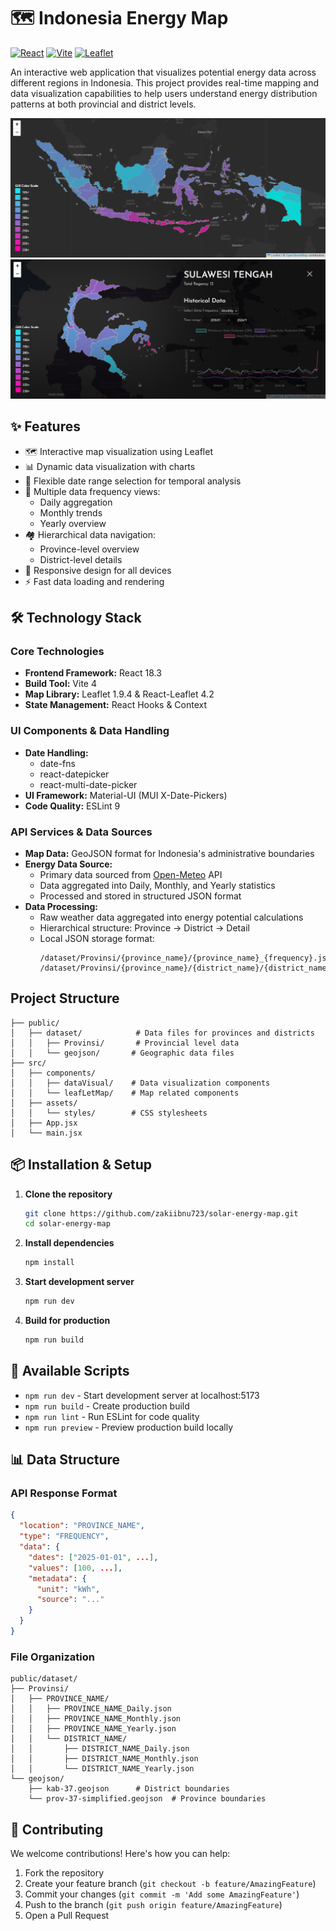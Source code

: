 # 🗺️ Indonesia Energy Map

[![React](https://img.shields.io/badge/React-18.3.1-blue.svg)](https://reactjs.org/)
[![Vite](https://img.shields.io/badge/Vite-4.3.1-646CFF.svg)](https://vitejs.dev/)
[![Leaflet](https://img.shields.io/badge/Leaflet-1.9.4-199900.svg)](https://leafletjs.com/)

An interactive web application that visualizes potential energy data across different regions in Indonesia. This project provides real-time mapping and data visualization capabilities to help users understand energy distribution patterns at both provincial and district levels.

![Project Screenshot](docs/screenshot.png)
![Project Screenshot](docs/screenshot2.png)

## ✨ Features

- 🗺️ Interactive map visualization using Leaflet
- 📊 Dynamic data visualization with charts
- 📅 Flexible date range selection for temporal analysis
- 🔄 Multiple data frequency views:
  - Daily aggregation
  - Monthly trends
  - Yearly overview
- 🏘️ Hierarchical data navigation:
  - Province-level overview
  - District-level details
- 📱 Responsive design for all devices
- ⚡ Fast data loading and rendering

## 🛠️ Technology Stack

### Core Technologies
- **Frontend Framework:** React 18.3
- **Build Tool:** Vite 4
- **Map Library:** Leaflet 1.9.4 & React-Leaflet 4.2
- **State Management:** React Hooks & Context

### UI Components & Data Handling
- **Date Handling:** 
  - date-fns
  - react-datepicker
  - react-multi-date-picker
- **UI Framework:** Material-UI (MUI X-Date-Pickers)
- **Code Quality:** ESLint 9

### API Services & Data Sources
- **Map Data:** GeoJSON format for Indonesia's administrative boundaries
- **Energy Data Source:** 
  - Primary data sourced from [Open-Meteo](https://open-meteo.com/) API
  - Data aggregated into Daily, Monthly, and Yearly statistics
  - Processed and stored in structured JSON format
- **Data Processing:**
  - Raw weather data aggregated into energy potential calculations
  - Hierarchical structure: Province → District → Detail
  - Local JSON storage format: 
    ```
    /dataset/Provinsi/{province_name}/{province_name}_{frequency}.json
    /dataset/Provinsi/{province_name}/{district_name}/{district_name}_{frequency}.json
    ```

## Project Structure

```
├── public/
│   ├── dataset/            # Data files for provinces and districts
│   │   ├── Provinsi/       # Provincial level data
│   │   └── geojson/       # Geographic data files
├── src/
│   ├── components/
│   │   ├── dataVisual/    # Data visualization components
│   │   └── leafLetMap/    # Map related components
│   ├── assets/
│   │   └── styles/        # CSS stylesheets
│   ├── App.jsx
│   └── main.jsx
```

## 📦 Installation & Setup

1. **Clone the repository**
   ```bash
   git clone https://github.com/zakiibnu723/solar-energy-map.git
   cd solar-energy-map
   ```

2. **Install dependencies**
   ```bash
   npm install
   ```

3. **Start development server**
   ```bash
   npm run dev
   ```

4. **Build for production**
   ```bash
   npm run build
   ```

## 🚀 Available Scripts

- `npm run dev` - Start development server at localhost:5173
- `npm run build` - Create production build
- `npm run lint` - Run ESLint for code quality
- `npm run preview` - Preview production build locally

## 📊 Data Structure

### API Response Format
```json
{
  "location": "PROVINCE_NAME",
  "type": "FREQUENCY",
  "data": {
    "dates": ["2025-01-01", ...],
    "values": [100, ...],
    "metadata": {
      "unit": "kWh",
      "source": "..."
    }
  }
}
```

### File Organization
```
public/dataset/
├── Provinsi/
│   ├── PROVINCE_NAME/
│   │   ├── PROVINCE_NAME_Daily.json
│   │   ├── PROVINCE_NAME_Monthly.json
│   │   ├── PROVINCE_NAME_Yearly.json
│   │   └── DISTRICT_NAME/
│   │       ├── DISTRICT_NAME_Daily.json
│   │       ├── DISTRICT_NAME_Monthly.json
│   │       └── DISTRICT_NAME_Yearly.json
└── geojson/
    ├── kab-37.geojson      # District boundaries
    └── prov-37-simplified.geojson  # Province boundaries
```

## 🤝 Contributing

We welcome contributions! Here's how you can help:

1. Fork the repository
2. Create your feature branch (`git checkout -b feature/AmazingFeature`)
3. Commit your changes (`git commit -m 'Add some AmazingFeature'`)
4. Push to the branch (`git push origin feature/AmazingFeature`)
5. Open a Pull Request

<!-- ## 📝 License

This project is licensed under the MIT License - see the [LICENSE](LICENSE) file for details. -->

<!-- ## 🙏 Acknowledgments

- Data provided by [Your Data Source]
- Map boundaries from [GeoJSON Source]
- Icons and design inspiration from [Design Source] -->
